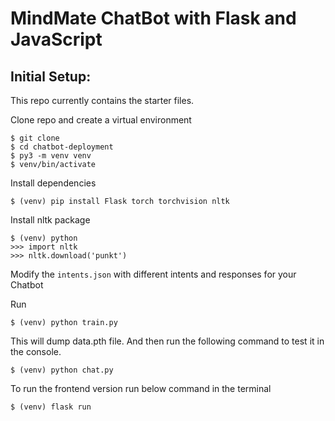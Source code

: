 # MindMate ChatBot with Flask and JavaScript


## Initial Setup:
This repo currently contains the starter files.

Clone repo and create a virtual environment
```
$ git clone
$ cd chatbot-deployment
$ py3 -m venv venv
$ venv/bin/activate

```
Install dependencies
```
$ (venv) pip install Flask torch torchvision nltk
```
Install nltk package
```
$ (venv) python
>>> import nltk
>>> nltk.download('punkt')
```
Modify the `intents.json` with different intents and responses for your Chatbot

Run
```
$ (venv) python train.py
```
This will dump data.pth file. And then run
the following command to test it in the console.
```
$ (venv) python chat.py
```
To run the frontend version run below command in the terminal
```
$ (venv) flask run
```

